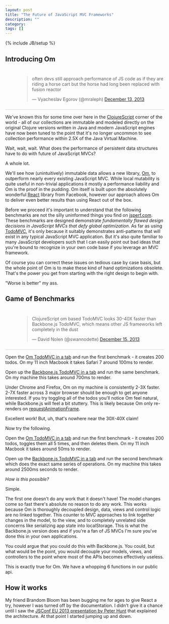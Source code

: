 ```yaml
---
layout: post
title: "The Future of JavaScript MVC Frameworks"
description: ""
category: 
tags: []
---
```

{% include JB/setup %}

## Introducing Om

<div style="padding: 10px 0px 10px 45px; border-bottom: 1px solid
#ccc;">
<blockquote class="twitter-tweet" lang="en"><p>often devs still approach performance of JS code as if they are riding a horse cart but the horse had long been replaced with fusion reactor</p>&mdash; Vyacheslav Egorov (@mraleph) <a href="https://twitter.com/mraleph/statuses/411549064787152896">December 13, 2013</a></blockquote>
<script async src="//platform.twitter.com/widgets.js"
charset="utf-8"></script>
</div>

We've known this for some time over here in the
[ClojureScript](http://github.com/clojure/clojurescript) corner of the
world - all of our collections are immutable and modeled directly on
the original Clojure versions written in Java and modern JavaScript
engines have now been tuned to the point that it's no longer uncommon
to see collection performance within 2.5X of the Java Virtual Machine.

Wait, wait, wait. What does the performance of persistent data structures have
to do with future of JavaScript MVCs?

A whole lot.

We'll see how (unintuitively) immutable data allows a new library,
[Om](http://github.com/swannodette/om), to outperform nearly every
existing JavaScript MVC. While local mutability is quite useful in
non-trivial applications it mostly a performance liability and Om is
the proof in the pudding. Om itself is built upon the absolutely
wonderful [React](http://facebook.github.io/react/) library from
Facebook, however our approach allows Om to deliver even better
results than using React out of the box.

Before we proceed it's important to understand that the following
benchmarks are not the silly uninformed things you find on
[jsperf.com](http://jsperf.com). These benchmarks are designed
demonstrate *fundamentally flawed design decisions in JavaScript MVCs
that defy global optimization*. As far as using
[TodoMVC](http://todomvc.com), it's only because it suitably
demonstrates anti-patterns that will exist in any typical JavaScript
MVC application. But it's also quite familiar to many JavaScript
developers such that I can easily point out bad ideas that you're
bound to recognize in your own code base if you leverage an MVC
framework.

Of course you can correct these issues on tedious case by case basis,
but the whole point of Om is to make these kind of hand optimizations
obsolete. That's the power you get from starting with the
right design to begin with.

"Worse is better" my ass.

## Game of Benchmarks

<div style="padding: 10px 0px 10px 45px; border-bottom: 1px solid
#ccc;">
<blockquote class="twitter-tweet" lang="en"><p>ClojureScript om based TodoMVC looks 30-40X faster than Backbone.js TodoMVC, which means other JS frameworks left completely in the dust</p>&mdash; David Nolen (@swannodette) <a href="https://twitter.com/swannodette/statuses/412033352699744256">December 15, 2013</a></blockquote>
<script async src="//platform.twitter.com/widgets.js"
charset="utf-8"></script>
</div>

Open the [Om TodoMVC in a tab]() and run the first benchmark - it creates
200 todos. On my 11 inch Macbook it takes Safari 7 around 100ms to render.

Open up the [Backbone.js TodoMVC in a tab]() and run the same
 benchmark.  On my machine this takes around 700ms to render.

Under Chrome and Firefox, Om on my machine is consistently 2-3X
faster. 2-7X faster across 3 major browser should be enough to get
anyone interested. If you try toggling all of the todos you'll notice
Om feel natural, while Backbone.js will feel a bit stuttery. This is
likely because Om only re-renders on
[requestAnimationFrame](http://www.paulirish.com/2011/requestanimationframe-for-smart-animating/).

Excellent work! But, uh, that's nowhere near the 30X-40X claim!

Now try the following.

Open the [Om TodoMVC in a tab]() and run the first benchmark - it creates
200 todos, toggles them all 5 times, and then deletes them. On my 11
inch Macbook it takes around 50ms to render.

Open up the [Backbone.js TodoMVC in a tab]() and run the second benchmark
which does the exact same series of operations. On my machine this
takes around 2500ms seconds to render.

*How is this possible?*

Simple.

The first one doesn't do any work that it doesn't have! The model
changes come so fast there's absolute no reason to do any work. This
works because Om is thoroughly decoupled design, data, views and
control logic are no linked together. This counter to MVC approaches
to link together changes in the model, to the view, and to completely
unrelated side concerns like serializing app state into
localStorage. This is what the Backbone.js version does and if you're
a fan of JS MVCs I'm sure you've done this in your own applications.

You could argue that you could do this with Backbone.js. You could,
but what would be the point, you would decouple your models, views,
and controllers to the point where most of the APIs becomes
effectively useless.

This is exactly true for Om. We have a whopping 6 functions in our
public api.

## How it works

My friend Brandom Bloom has been bugging me for ages to give React a
try, however I was turned off by the documentation. I didn't give it a
chance until I saw the
[JSConf EU 2013 presentation by Peter Hunt](http://2013.jsconf.eu/speakers/pete-hunt-react-rethinking-best-practices.html)
that explained the architecture. At that point I started jumping up
and down.
